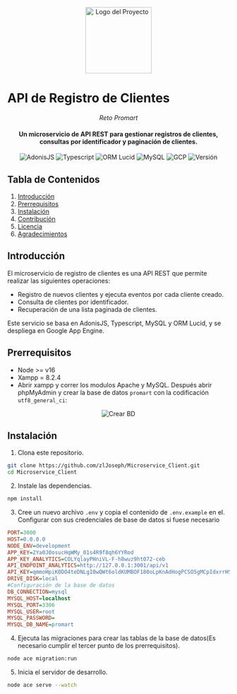 <p align="center">
  <img src="https://drive.google.com/uc?export=view&id=1yBJigY_ddinB4UdxHkBSUcrdjyhrpc99" alt="Logo del Proyecto" width="150">
</p>

# API de Registro de Clientes

<p align="center">
  <em>Reto Promart</em>
</p>

<h4 align="center">Un microservicio de API REST para gestionar registros de clientes, consultas por identificador y paginación de clientes.</h4>

<p align="center">
  <img src="https://img.shields.io/badge/AdonisJS-v5.9.0-blue" alt="AdonisJS">
  <img src="https://img.shields.io/badge/Typescript-v4.6.x-blue" alt="Typescript">
  <img src="https://img.shields.io/badge/ORM%20Lucid-v18.4.2-blue" alt="ORM Lucid">
  <img src="https://img.shields.io/badge/MySQL-blue" alt="MySQL">
  <img src="https://img.shields.io/badge/GCP-blue" alt="GCP">
  <img src="https://img.shields.io/badge/Version-v1.0.0-brightgreen" alt="Versión">
</p>

## Tabla de Contenidos

1. [Introducción](#introducción)
2. [Prerrequisitos](#prerrequisitos)
3. [Instalación](#instalación)
4. [Contribución](#contribución)
5. [Licencia](#licencia)
6. [Agradecimientos](#agradecimientos)

## Introducción

El microservicio de registro de clientes es una API REST que permite realizar las siguientes operaciones:

- Registro de nuevos clientes y ejecuta eventos por cada cliente creado.
- Consulta de clientes por identificador.
- Recuperación de una lista paginada de clientes.

Este servicio se basa en AdonisJS, Typescript, MySQL y ORM Lucid, y se despliega en Google App Engine.

## Prerrequisitos

- Node >= v16
- Xampp = 8.2.4
- Abrir xampp y correr los modulos Apache y MySQL. Después abrir phpMyAdmin y crear la base de datos `promart` con la codificación `utf8_general_ci`:
<p align="center">
  <img src="https://drive.google.com/uc?export=view&id=1ax6fwfi0yn4qfxHCOSsaQ9A3TFwG613K" alt="Crear BD">
</p>

## Instalación

1. Clona este repositorio.

```bash
git clone https://github.com/zlJoseph/Microservice_Client.git
cd Microservice_Client
```

2. Instale las dependencias.

```bash
npm install
```

3. Cree un nuevo archivo `.env` y copia el contenido de `.env.example` en el. Configurar con sus credenciales de base de datos si fuese necesario

```ini 
PORT=3000
HOST=0.0.0.0
NODE_ENV=development
APP_KEY=2Ya0J0osucHqWMy_01s4R9f8qh6YYRod
APP_KEY_ANALYTICS=COLYqlayPHniVL-F-h8wuz9ht072-ceb
API_ENDPOINT_ANALYTICS=http://127.0.0.1:3001/api/v1
API_KEY=qmmoHpiK0DO4teDNLgI0wQWt6oldKUMBOF180oLpKnAdHogPCSO5gMCpIdxrrHShbu5Yg3VbjG81EXsfPzXNOp0VXE0IRKcdkG2SQB17gqhKUkLdXp703MBdRssreuI6
DRIVE_DISK=local
#Configuración de la base de datos
DB_CONNECTION=mysql
MYSQL_HOST=localhost
MYSQL_PORT=3306
MYSQL_USER=root
MYSQL_PASSWORD=
MYSQL_DB_NAME=promart
```
4. Ejecuta las migraciones para crear las tablas de la base de datos(Es necesario cumplir el tercer punto de los prerrequisitos).

```bash
node ace migration:run
```
5. Inicia el servidor de desarrollo.

```bash
node ace serve --watch
```